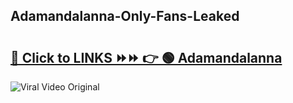 
 ## Adamandalanna-Only-Fans-Leaked

# <h2><a href="https://clipsfans.com/Adamandalanna&ref=git">🔗 Click to LINKS ⏩⏩ 👉 🟢 Adamandalanna </a></h2>

<a href="https://clipsfans.com/Adamandalanna&ref=git" rel="nofollow" data-target="animated-image.originalLink"><img src="https://i.ibb.co.com/xMMVF88/686577567.gif" alt="Viral Video Original" style="max-width: 100%; display: inline-block;" data-target="animated-image.originalImage"></a>
